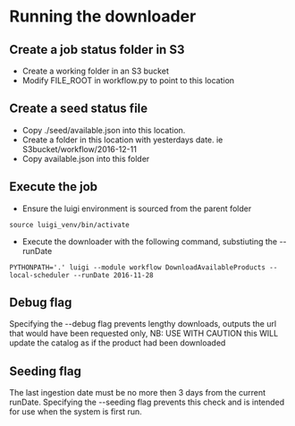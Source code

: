 # Running the downloader 
## Create a job status folder in S3
- Create a working folder in an S3 bucket
- Modify FILE_ROOT in workflow.py to point to this location

## Create a seed status file
- Copy ./seed/available.json into this location.
- Create a folder in this location with yesterdays date. ie  S3bucket/workflow/2016-12-11
- Copy available.json into this folder

## Execute the job
- Ensure the luigi environment is sourced from the parent folder
```
source luigi_venv/bin/activate
```
- Execute the downloader with the following command, substiuting the --runDate 
```
PYTHONPATH='.' luigi --module workflow DownloadAvailableProducts --local-scheduler --runDate 2016-11-28
```
## Debug flag
Specifying the --debug flag prevents lengthy downloads, outputs the url that would have been requested only,
NB: USE WITH CAUTION this WILL update the catalog as if the product had been downloaded

## Seeding flag
The last ingestion date must be no more then 3 days from the current runDate. Specifying the --seeding flag prevents this check and is intended for use when the system is first run.
